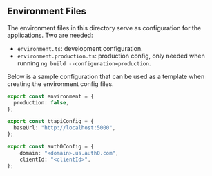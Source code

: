 ## Environment Files

The environment files in this directory serve as configuration for the applications. Two are needed:
- `environment.ts`: development configuration.
- `environment.production.ts`: production config, only needed when running `ng build --configuration=production`.

Below is a sample configuration that can be used as a template when creating the environment config files. 

```typescript
export const environment = {
  production: false,
};

export const ttapiConfig = {
  baseUrl: "http://localhost:5000",
};

export const auth0Config = {
    domain: "<domain>.us.auth0.com",
    clientId: "<clientId>",
};
```
